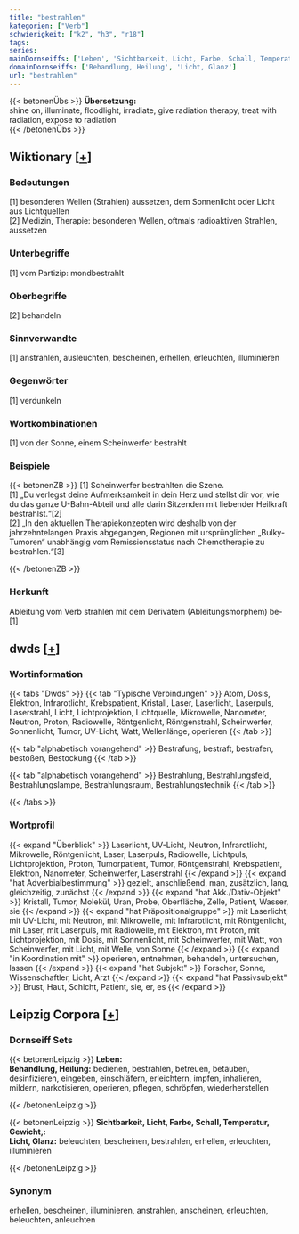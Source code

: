 ```yaml
---
title: "bestrahlen"
kategorien: ["Verb"]
schwierigkeit: ["k2", "h3", "r18"]
tags:
series:
mainDornseiffs: ['Leben', 'Sichtbarkeit, Licht, Farbe, Schall, Temperatur, Gewicht,']
domainDornseiffs: ['Behandlung, Heilung', 'Licht, Glanz']
url: "bestrahlen"
---
```


{{< betonenÜbs >}}
**Übersetzung:**  
shine on, illuminate, floodlight, irradiate, give radiation therapy, treat with radiation, expose to radiation  
{{< /betonenÜbs >}}

## Wiktionary [[+](https://de.wiktionary.org/wiki/bestrahlen)]

### Bedeutungen
[1] besonderen Wellen (Strahlen) aussetzen, dem Sonnenlicht oder Licht aus Lichtquellen  
[2] Medizin, Therapie: besonderen Wellen, oftmals radioaktiven Strahlen, aussetzen  

### Unterbegriffe
[1] vom Partizip: mondbestrahlt  

### Oberbegriffe
[2] behandeln  

### Sinnverwandte
[1] anstrahlen, ausleuchten, bescheinen, erhellen, erleuchten, illuminieren  

### Gegenwörter
[1] verdunkeln  

### Wortkombinationen
[1] von der Sonne, einem Scheinwerfer bestrahlt  

### Beispiele
{{< betonenZB >}}
[1] Scheinwerfer bestrahlten die Szene.  
[1] „Du verlegst deine Aufmerksamkeit in dein Herz und stellst dir vor, wie du das ganze U-Bahn-Abteil und alle darin Sitzenden mit liebender Heilkraft bestrahlst.“[2]  
[2] „In den aktuellen Therapiekonzepten wird deshalb von der jahrzehntelangen Praxis abgegangen, Regionen mit ursprünglichen „Bulky-Tumoren“ unabhängig vom Remissionsstatus nach Chemotherapie zu bestrahlen.“[3]  

{{< /betonenZB >}}
### Herkunft
Ableitung vom Verb strahlen mit dem Derivatem (Ableitungsmorphem) be-[1]  



## dwds [[+](https://www.dwds.de/wb/bestrahlen)]

### Wortinformation
{{< tabs "Dwds" >}}
{{< tab "Typische Verbindungen" >}}
Atom, Dosis, Elektron, Infrarotlicht, Krebspatient, Kristall, Laser, Laserlicht, Laserpuls, Laserstrahl, Licht, Lichtprojektion, Lichtquelle, Mikrowelle, Nanometer, Neutron, Proton, Radiowelle, Röntgenlicht, Röntgenstrahl, Scheinwerfer, Sonnenlicht, Tumor, UV-Licht, Watt, Wellenlänge, operieren
{{< /tab >}}

{{< tab "alphabetisch vorangehend" >}}
Bestrafung, bestraft, bestrafen, bestoßen, Bestockung
{{< /tab >}}

{{< tab "alphabetisch vorangehend" >}}
Bestrahlung, Bestrahlungsfeld, Bestrahlungslampe, Bestrahlungsraum, Bestrahlungstechnik
{{< /tab >}}

{{< /tabs >}}

### Wortprofil
{{< expand "Überblick" >}} Laserlicht, UV-Licht, Neutron, Infrarotlicht, Mikrowelle, Röntgenlicht, Laser, Laserpuls, Radiowelle, Lichtpuls, Lichtprojektion, Proton, Tumorpatient, Tumor, Röntgenstrahl, Krebspatient, Elektron, Nanometer, Scheinwerfer, Laserstrahl {{< /expand >}}
{{< expand "hat Adverbialbestimmung" >}} gezielt, anschließend, man, zusätzlich, lang, gleichzeitig, zunächst {{< /expand >}}
{{< expand "hat Akk./Dativ-Objekt" >}} Kristall, Tumor, Molekül, Uran, Probe, Oberfläche, Zelle, Patient, Wasser, sie {{< /expand >}}
{{< expand "hat Präpositionalgruppe" >}} mit Laserlicht, mit UV-Licht, mit Neutron, mit Mikrowelle, mit Infrarotlicht, mit Röntgenlicht, mit Laser, mit Laserpuls, mit Radiowelle, mit Elektron, mit Proton, mit Lichtprojektion, mit Dosis, mit Sonnenlicht, mit Scheinwerfer, mit Watt, von Scheinwerfer, mit Licht, mit Welle, von Sonne {{< /expand >}}
{{< expand "in Koordination mit" >}} operieren, entnehmen, behandeln, untersuchen, lassen {{< /expand >}}
{{< expand "hat Subjekt" >}} Forscher, Sonne, Wissenschaftler, Licht, Arzt {{< /expand >}}
{{< expand "hat Passivsubjekt" >}} Brust, Haut, Schicht, Patient, sie, er, es {{< /expand >}}

## Leipzig Corpora [[+](https://corpora.uni-leipzig.de/en/res?word=bestrahlen&corpusId=deu_newscrawl-public_2018)]

### Dornseiff Sets
{{< betonenLeipzig >}}
**Leben:**  
**Behandlung, Heilung:** bedienen, bestrahlen, betreuen, betäuben, desinfizieren, eingeben, einschläfern, erleichtern, impfen, inhalieren, mildern, narkotisieren, operieren, pflegen, schröpfen, wiederherstellen  

{{< /betonenLeipzig >}}


{{< betonenLeipzig >}}
**Sichtbarkeit, Licht, Farbe, Schall, Temperatur, Gewicht,:**  
**Licht, Glanz:** beleuchten, bescheinen, bestrahlen, erhellen, erleuchten, illuminieren  

{{< /betonenLeipzig >}}

### Synonym
erhellen, bescheinen, illuminieren, anstrahlen, anscheinen, erleuchten, beleuchten, anleuchten

